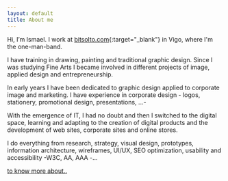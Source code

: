 ```yaml
---
layout: default
title: About me
---
```



Hi, I’m Ismael. I work at [bitsolto.com](https://www.bitsolto.com){:target="_blank"} in Vigo, where I'm the one-man-band.

I have training in drawing, painting and traditional graphic design. Since I was studying Fine Arts I became involved in different projects of image, applied design and entrepreneurship.

In early years I have been dedicated to graphic design applied to corporate image and marketing. I have experience in corporate design - logos, stationery, promotional design, presentations, ...-

With the emergence of IT, I had no doubt and then I switched to the digital space, learning and adapting to the creation of digital products and the development of web sites, corporate sites and online stores.

I do everything from research, strategy, visual design, prototypes, information architecture, wireframes, UI/UX, SEO optimization, usability and accessibility -W3C, AA, AAA -...



[to know more about..](/cv)
